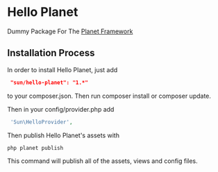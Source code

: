 # Hello Planet

Dummy Package For The [Planet Framework](https://github.com/IftekherSunny/Planet-Framework)

## Installation Process

In order to install Hello Planet, just add

```json
 "sun/hello-planet": "1.*"
```
to your composer.json. Then run composer install or composer update.

Then in your config/provider.php add

```php
 'Sun\HelloProvider',
```

Then publish Hello Planet's assets with 

```
php planet publish
```
This command will publish all of the assets, views and config files.
